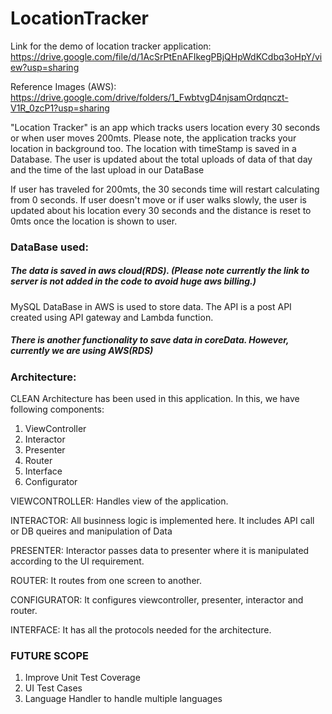 # LocationTracker
Link for the demo of location tracker application: 
https://drive.google.com/file/d/1AcSrPtEnAFIkegPBjQHpWdKCdbq3oHpY/view?usp=sharing

Reference Images (AWS):
https://drive.google.com/drive/folders/1_FwbtvgD4njsamOrdqnczt-V1R_0zcP1?usp=sharing

"Location Tracker" is an app which tracks users location every 30 seconds or when user moves 200mts. 
 Please note, the application tracks your location in background too.
 The location with timeStamp is saved in a Database.
 The user is updated about the total uploads of data of that day and the time of the last upload in our DataBase 
 
 If user has traveled for 200mts, the 30 seconds time will restart calculating from 0 seconds.
 If user doesn't move or if user walks slowly, the user is updated about his location every 30 seconds and the distance is reset to 0mts once the location is shown to user.
 
 ### DataBase used:
##### The data is saved in aws cloud(RDS). (Please note currently the link to server is not added in the code to avoid huge aws billing.)
MySQL DataBase in AWS is used to store data. The API is a post API created using API gateway and Lambda function.

##### There is another functionality to save data in coreData. However, currently we are using AWS(RDS)

### Architecture:
CLEAN Architecture has been used in this application. In this, we have following components:
1. ViewController
2. Interactor
3. Presenter
4. Router
5. Interface
6. Configurator

VIEWCONTROLLER:
Handles view of the application. 

INTERACTOR:
All businness logic is implemented here. It includes API call or DB queires and manipulation of Data

PRESENTER:
Interactor passes data to presenter where it is manipulated according to the UI requirement.

ROUTER:
It routes from one screen to another.

CONFIGURATOR:
It configures viewcontroller, presenter, interactor and router.

INTERFACE:
It has all the protocols needed for the architecture.

### FUTURE SCOPE
1. Improve Unit Test Coverage
2. UI Test Cases
3. Language Handler to handle multiple languages


